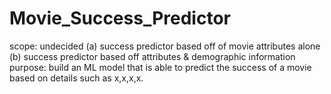 # Movie_Success_Predictor
scope: undecided
  (a) success predictor based off of movie attributes alone
  (b) success predictor based off attributes & demographic information
purpose: build an ML model that is able to predict the success of a movie based on details such as x,x,x,x.  

